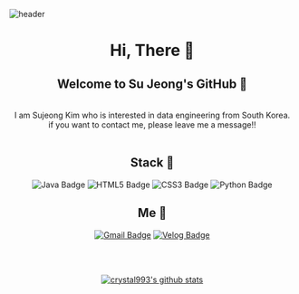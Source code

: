 ![header](https://capsule-render.vercel.app/api?type=waving&color=DDC1FC&height=300&section=header&text=%20crystal()%20;&fontColor=282828&render&fontSize=90)

<div align = center>

# Hi, There 👋
## Welcome to Su Jeong's GitHub 💎
<br>
I am Sujeong Kim who is interested in data engineering  from South Korea. <br>
if you want to contact me, please leave me a message!! 
<br>
<br>
    
 ## Stack :wrench:
 ![Java Badge](https://img.shields.io/badge/Java-007396?style=flat-square&logo=HTML5&logoColor=white)
 ![HTML5 Badge](https://img.shields.io/badge/HTML5-E34F26?style=flat-square&logo=HTML5&logoColor=white)
 ![CSS3 Badge](https://img.shields.io/badge/CSS3-1572B6?style=flat-square&logo=CSS3&logoColor=white)
 ![Python Badge](https://img.shields.io/badge/Python-3776AB?style=flat-square&logo=CSS3&logoColor=white)   
    
 ## Me :crystal_ball: 

 [![Gmail Badge](https://img.shields.io/badge/Gmail-d14836?style=flat-square&logo=Gmail&logoColor=white&link=mailto:ggg7152@gmail.com)](mailto:ggg7152@gmail.com)
 [![Velog Badge](https://img.shields.io/badge/Tech%20Blog-11B48A?style=flat-square&logo=Vimeo&logoColor=white&link=https://velog.io/@ggg5483)](https://velog.io/@ggg5483)
 
<br>  
<br>
      
 [![crystal993's github stats](https://github-readme-stats.vercel.app/api?username=crystal993)](https://github.com/crystal993/github-readme-stats)   
    
 </div>

